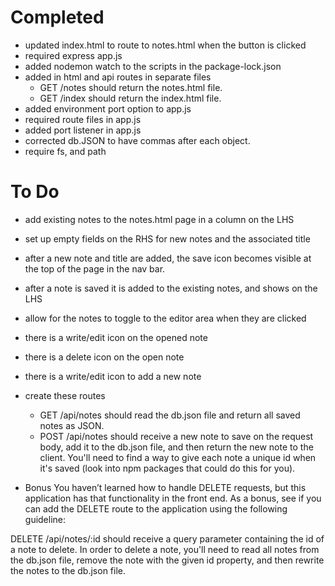 # Completed
* updated index.html to route to notes.html when the button is clicked
* required express app.js
* added nodemon watch to the scripts in the package-lock.json
* added in html and api routes in separate files
    * GET /notes should return the notes.html file.
    * GET /index should return the index.html file.
* added environment port option to app.js
* required route files in app.js
* added port listener in app.js
* corrected db.JSON to have commas after each object.
* require fs, and path 

# To Do

* add existing notes to the notes.html page in a column on the LHS
* set up empty fields on the RHS for new notes and the associated title
* after a new note and title are added, the save icon becomes visible at the top of the page in the nav bar.
* after a note is saved it is added to the existing notes, and shows on the LHS
* allow for the notes to toggle to the editor area when they are clicked
* there is a write/edit icon on the opened note
* there is a delete icon on the open note
* there is a write/edit icon to add a new note
* create these routes
   
    * GET /api/notes should read the db.json file and return all saved notes as JSON.
    * POST /api/notes should receive a new note to save on the request body, add it to the db.json file, and then return the new note to the client. You'll need to find a way to give each note a unique id when it's saved (look into npm packages that could do this for you).
* Bonus
You haven’t learned how to handle DELETE requests, but this application has that functionality in the front end. As a bonus, see if you can add the DELETE route to the application using the following guideline:

DELETE /api/notes/:id should receive a query parameter containing the id of a note to delete. In order to delete a note, you'll need to read all notes from the db.json file, remove the note with the given id property, and then rewrite the notes to the db.json file.










